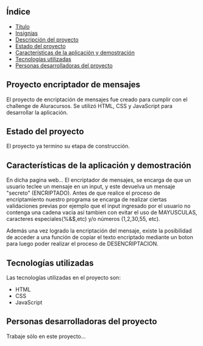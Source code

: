 ## Índice

- [Título](#título)
- [Insignias](#insignias)
- [Descripción del proyecto](#descripción-del-proyecto)
- [Estado del proyecto](#estado-del-proyecto)
- [Características de la aplicación y demostración](#características-de-la-aplicación-y-demostración)
- [Tecnologías utilizadas](#tecnologías-utilizadas)
- [Personas desarrolladoras del proyecto](#personas-desarrolladoras-del-proyecto)


## Proyecto encriptador de mensajes



El proyecto de encriptación de mensajes fue creado para cumplir con el challenge de Aluracursos. Se utilizó HTML, CSS y JavaScript para desarrollar la aplicación.

## Estado del proyecto

El proyecto ya termino su etapa de construcción.

## Características de la aplicación y demostración

En dicha pagina web... El encriptador de mensajes, se encarga de que un usuario teclee un mensaje en un input, y este devuelva un mensaje "secreto" (ENCRIPTADO).
Antes de que realice el proceso de encriptamiento nuestro programa se encarga de realizar ciertas validaciones previas por ejemplo que el input ingresado por el usuario no contenga una cadena vacia así tambien con evitar el uso de MAYUSCULAS, caracteres especiales(%&$,etc) y/o números (1,2,30,55, etc).

Además una vez logrado la encriptación del mensaje, existe la posibilidad de acceder a una función de copiar el texto encriptado mediante un boton para luego poder realizar el proceso de DESENCRIPTACION.



## Tecnologías utilizadas

Las tecnologías utilizadas en el proyecto son:
- HTML
- CSS
- JavaScript



## Personas desarrolladoras del proyecto

Trabaje sólo en este proyecto...



